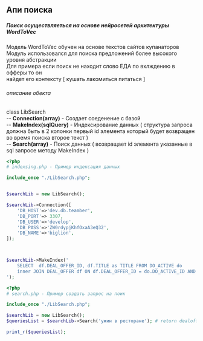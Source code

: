
## Апи поиска
##### Поиск осуществляеться на основе нейросетей архитектуры WordToVec
   
Модель WordToVec обучен на основе текстов сайтов купанаторов   
Модуль использовался для поиска предложений более высокого уровня абстракции  
Для примера если поиск не находит слово ЕДА по вхлждению в офферы то он   
найдет его контексту [ кушать лакомиться питаться ]
   
###### описание обекта   
class LibSearch  
-- **Connection(array)** - Создает соеденение с базой  
-- **MakeIndex(sqlQuery)** - Индексирование данных ( структура запроса должна быть в 2 
колонки первый id элемента который будет возвращен 
во время поиска второе текст )   
-- **Search(array)**       - Поиск данных ( возвращает id элемента указанные в sql запросе методу MakeIndex )
  

```php  
<?php
# indexsing.php - Пример индексация данных

include_once "./LibSearch.php";


$searchLib = new LibSearch();

$searchLib->Connection([
    'DB_HOST'=>'dev.db.teamber',
    'DB_PORT'=> 3307,
    'DB_USER'=>'develop',
    'DB_PASS'=>'ZW0rdypjKhfOxaA3eQ32',
    'DB_NAME'=>'biglion',
]);



$searchLib->MakeIndex('
    SELECT  df.DEAL_OFFER_ID, df.TITLE as TITLE FROM DO_ACTIVE do
    inner JOIN DEAL_OFFER df ON df.DEAL_OFFER_ID = do.DO_ACTIVE_ID AND VERSION=1  
');
```
 

```php  
<?php 
# search.php - Пример создать запрос на поик

include_once "./LibSearch.php";

$searchLib = new LibSearch();
$queriesList = $searchLib->Search('ужин в ресторане'); # return dealoffer id

print_r($queriesList);
```

